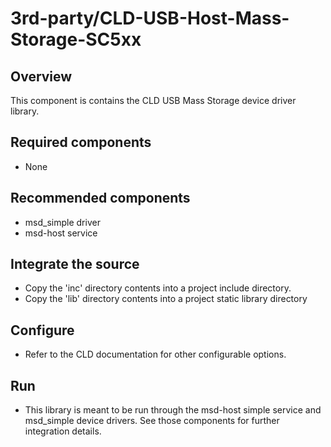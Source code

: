 # 3rd-party/CLD-USB-Host-Mass-Storage-SC5xx

## Overview

This component is contains the CLD USB Mass Storage device driver
library.

## Required components

- None

## Recommended components

- msd_simple driver
- msd-host service

## Integrate the source

- Copy the 'inc' directory contents into a project include directory.
- Copy the 'lib' directory contents into a project static library directory

## Configure

- Refer to the CLD documentation for other configurable options.

## Run

- This library is meant to be run through the msd-host simple service and
  msd_simple device drivers.  See those components for further integration
  details.
